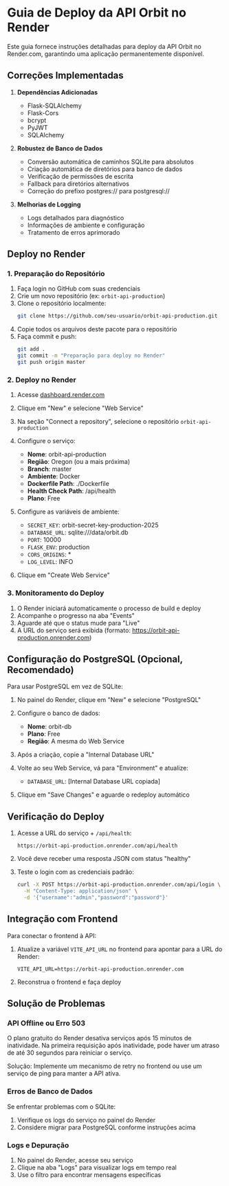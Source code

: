# Guia de Deploy da API Orbit no Render

Este guia fornece instruções detalhadas para deploy da API Orbit no Render.com, garantindo uma aplicação permanentemente disponível.

## Correções Implementadas

1. **Dependências Adicionadas**
   - Flask-SQLAlchemy
   - Flask-Cors
   - bcrypt
   - PyJWT
   - SQLAlchemy

2. **Robustez de Banco de Dados**
   - Conversão automática de caminhos SQLite para absolutos
   - Criação automática de diretórios para banco de dados
   - Verificação de permissões de escrita
   - Fallback para diretórios alternativos
   - Correção do prefixo postgres:// para postgresql://

3. **Melhorias de Logging**
   - Logs detalhados para diagnóstico
   - Informações de ambiente e configuração
   - Tratamento de erros aprimorado

## Deploy no Render

### 1. Preparação do Repositório

1. Faça login no GitHub com suas credenciais
2. Crie um novo repositório (ex: `orbit-api-production`)
3. Clone o repositório localmente:
   ```bash
   git clone https://github.com/seu-usuario/orbit-api-production.git
   ```
4. Copie todos os arquivos deste pacote para o repositório
5. Faça commit e push:
   ```bash
   git add .
   git commit -m "Preparação para deploy no Render"
   git push origin master
   ```

### 2. Deploy no Render

1. Acesse [dashboard.render.com](https://dashboard.render.com)
2. Clique em "New" e selecione "Web Service"
3. Na seção "Connect a repository", selecione o repositório `orbit-api-production`
4. Configure o serviço:
   - **Nome**: orbit-api-production
   - **Região**: Oregon (ou a mais próxima)
   - **Branch**: master
   - **Ambiente**: Docker
   - **Dockerfile Path**: ./Dockerfile
   - **Health Check Path**: /api/health
   - **Plano**: Free

5. Configure as variáveis de ambiente:
   - `SECRET_KEY`: orbit-secret-key-production-2025
   - `DATABASE_URL`: sqlite:///data/orbit.db
   - `PORT`: 10000
   - `FLASK_ENV`: production
   - `CORS_ORIGINS`: *
   - `LOG_LEVEL`: INFO

6. Clique em "Create Web Service"

### 3. Monitoramento do Deploy

1. O Render iniciará automaticamente o processo de build e deploy
2. Acompanhe o progresso na aba "Events"
3. Aguarde até que o status mude para "Live"
4. A URL do serviço será exibida (formato: https://orbit-api-production.onrender.com)

## Configuração do PostgreSQL (Opcional, Recomendado)

Para usar PostgreSQL em vez de SQLite:

1. No painel do Render, clique em "New" e selecione "PostgreSQL"
2. Configure o banco de dados:
   - **Nome**: orbit-db
   - **Plano**: Free
   - **Região**: A mesma do Web Service

3. Após a criação, copie a "Internal Database URL"
4. Volte ao seu Web Service, vá para "Environment" e atualize:
   - `DATABASE_URL`: [Internal Database URL copiada]

5. Clique em "Save Changes" e aguarde o redeploy automático

## Verificação do Deploy

1. Acesse a URL do serviço + `/api/health`:
   ```
   https://orbit-api-production.onrender.com/api/health
   ```

2. Você deve receber uma resposta JSON com status "healthy"

3. Teste o login com as credenciais padrão:
   ```bash
   curl -X POST https://orbit-api-production.onrender.com/api/login \
     -H "Content-Type: application/json" \
     -d '{"username":"admin","password":"password"}'
   ```

## Integração com Frontend

Para conectar o frontend à API:

1. Atualize a variável `VITE_API_URL` no frontend para apontar para a URL do Render:
   ```
   VITE_API_URL=https://orbit-api-production.onrender.com
   ```

2. Reconstrua o frontend e faça deploy

## Solução de Problemas

### API Offline ou Erro 503

O plano gratuito do Render desativa serviços após 15 minutos de inatividade. Na primeira requisição após inatividade, pode haver um atraso de até 30 segundos para reiniciar o serviço.

Solução: Implemente um mecanismo de retry no frontend ou use um serviço de ping para manter a API ativa.

### Erros de Banco de Dados

Se enfrentar problemas com o SQLite:

1. Verifique os logs do serviço no painel do Render
2. Considere migrar para PostgreSQL conforme instruções acima

### Logs e Depuração

1. No painel do Render, acesse seu serviço
2. Clique na aba "Logs" para visualizar logs em tempo real
3. Use o filtro para encontrar mensagens específicas
